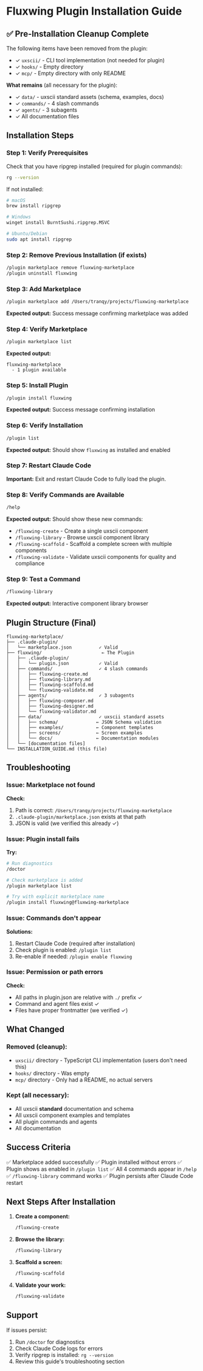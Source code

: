 # Fluxwing Plugin Installation Guide

## ✅ Pre-Installation Cleanup Complete

The following items have been removed from the plugin:
- ✓ `uxscii/` - CLI tool implementation (not needed for plugin)
- ✓ `hooks/` - Empty directory
- ✓ `mcp/` - Empty directory with only README

**What remains** (all necessary for the plugin):
- ✓ `data/` - uxscii standard assets (schema, examples, docs)
- ✓ `commands/` - 4 slash commands
- ✓ `agents/` - 3 subagents
- ✓ All documentation files

## Installation Steps

### Step 1: Verify Prerequisites

Check that you have ripgrep installed (required for plugin commands):

```bash
rg --version
```

If not installed:
```bash
# macOS
brew install ripgrep

# Windows
winget install BurntSushi.ripgrep.MSVC

# Ubuntu/Debian
sudo apt install ripgrep
```

### Step 2: Remove Previous Installation (if exists)

```bash
/plugin marketplace remove fluxwing-marketplace
/plugin uninstall fluxwing
```

### Step 3: Add Marketplace

```bash
/plugin marketplace add /Users/tranqy/projects/fluxwing-marketplace
```

**Expected output:** Success message confirming marketplace was added

### Step 4: Verify Marketplace

```bash
/plugin marketplace list
```

**Expected output:**
```
fluxwing-marketplace
  - 1 plugin available
```

### Step 5: Install Plugin

```bash
/plugin install fluxwing
```

**Expected output:** Success message confirming installation

### Step 6: Verify Installation

```bash
/plugin list
```

**Expected output:** Should show `fluxwing` as installed and enabled

### Step 7: Restart Claude Code

**Important:** Exit and restart Claude Code to fully load the plugin.

### Step 8: Verify Commands are Available

```bash
/help
```

**Expected output:** Should show these new commands:
- `/fluxwing-create` - Create a single uxscii component
- `/fluxwing-library` - Browse uxscii component library
- `/fluxwing-scaffold` - Scaffold a complete screen with multiple components
- `/fluxwing-validate` - Validate uxscii components for quality and compliance

### Step 9: Test a Command

```bash
/fluxwing-library
```

**Expected output:** Interactive component library browser

## Plugin Structure (Final)

```
fluxwing-marketplace/
├── .claude-plugin/
│   └── marketplace.json          ✓ Valid
├── fluxwing/                      ← The Plugin
│   ├── .claude-plugin/
│   │   └── plugin.json           ✓ Valid
│   ├── commands/                 ✓ 4 slash commands
│   │   ├── fluxwing-create.md
│   │   ├── fluxwing-library.md
│   │   ├── fluxwing-scaffold.md
│   │   └── fluxwing-validate.md
│   ├── agents/                   ✓ 3 subagents
│   │   ├── fluxwing-composer.md
│   │   ├── fluxwing-designer.md
│   │   └── fluxwing-validator.md
│   ├── data/                     ✓ uxscii standard assets
│   │   ├── schema/              ← JSON Schema validation
│   │   ├── examples/            ← Component templates
│   │   ├── screens/             ← Screen examples
│   │   └── docs/                ← Documentation modules
│   └── [documentation files]
└── INSTALLATION_GUIDE.md (this file)
```

## Troubleshooting

### Issue: Marketplace not found

**Check:**
1. Path is correct: `/Users/tranqy/projects/fluxwing-marketplace`
2. `.claude-plugin/marketplace.json` exists at that path
3. JSON is valid (we verified this already ✓)

### Issue: Plugin install fails

**Try:**
```bash
# Run diagnostics
/doctor

# Check marketplace is added
/plugin marketplace list

# Try with explicit marketplace name
/plugin install fluxwing@fluxwing-marketplace
```

### Issue: Commands don't appear

**Solutions:**
1. Restart Claude Code (required after installation)
2. Check plugin is enabled: `/plugin list`
3. Re-enable if needed: `/plugin enable fluxwing`

### Issue: Permission or path errors

**Check:**
- All paths in plugin.json are relative with `./` prefix ✓
- Command and agent files exist ✓
- Files have proper frontmatter (we verified ✓)

## What Changed

### Removed (cleanup):
- `uxscii/` directory - TypeScript CLI implementation (users don't need this)
- `hooks/` directory - Was empty
- `mcp/` directory - Only had a README, no actual servers

### Kept (all necessary):
- All uxscii **standard** documentation and schema
- All uxscii component examples and templates
- All plugin commands and agents
- All documentation

## Success Criteria

✅ Marketplace added successfully
✅ Plugin installed without errors
✅ Plugin shows as enabled in `/plugin list`
✅ All 4 commands appear in `/help`
✅ `/fluxwing-library` command works
✅ Plugin persists after Claude Code restart

## Next Steps After Installation

1. **Create a component:**
   ```bash
   /fluxwing-create
   ```

2. **Browse the library:**
   ```bash
   /fluxwing-library
   ```

3. **Scaffold a screen:**
   ```bash
   /fluxwing-scaffold
   ```

4. **Validate your work:**
   ```bash
   /fluxwing-validate
   ```

## Support

If issues persist:
1. Run `/doctor` for diagnostics
2. Check Claude Code logs for errors
3. Verify ripgrep is installed: `rg --version`
4. Review this guide's troubleshooting section
